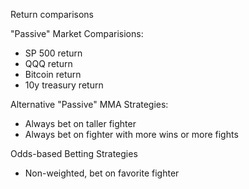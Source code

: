 Return comparisons

"Passive" Market Comparisions:
* SP 500 return 
* QQQ return 
* Bitcoin return
* 10y treasury return

Alternative "Passive" MMA Strategies:
* Always bet on taller fighter
* Always bet on fighter with more wins or more fights

Odds-based Betting Strategies
* Non-weighted, bet on favorite fighter








